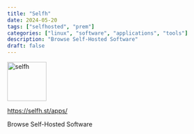 ```yaml
---
title: "Selfh"
date: 2024-05-20
tags: ["selfhosted", "prem"]
categories: ["linux", "software", "applications", "tools"]
description: "Browse Self-Hosted Software"
draft: false
---
```


<img src="https://selfh.st/content/images/size/w256h256/2023/09/favicon-1.png" alt="selfh" width="90" height="90">

https://selfh.st/apps/

Browse Self-Hosted Software
